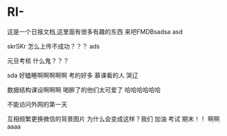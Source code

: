 # RI-
这是一个日报文档,这里面有很多有趣的东西
来吧FMDBsadsa
asd

skrSKr 怎么上传不成功？？？
ads

元旦考核 什么鬼？？？

sda
好瞌睡啊啊啊啊啊
考的好多
慕课看的人 哭辽

数据结构课设啊啊啊
喝醉了的他们太可爱了 哈哈哈哈哈哈

不能访问外网的第一天

互相频繁更换微信的背景图片 为什么会变成这样？我们
 加油 考试 期末！！
啊啊
aaaa
